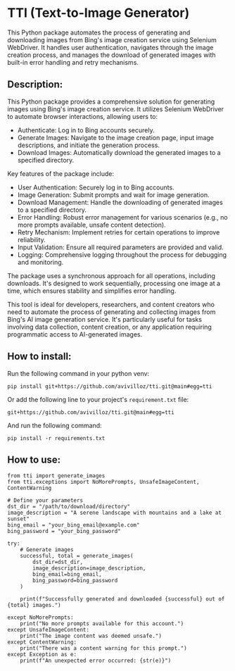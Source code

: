 # TTI (Text-to-Image Generator)

This Python package automates the process of generating and downloading images from Bing's image creation service using Selenium WebDriver. It handles user authentication, navigates through the image creation process, and manages the download of generated images with built-in error handling and retry mechanisms.

## Description:

This Python package provides a comprehensive solution for generating images using Bing's image creation service. It utilizes Selenium WebDriver to automate browser interactions, allowing users to:
- Authenticate: Log in to Bing accounts securely.
- Generate Images: Navigate to the image creation page, input image descriptions, and initiate the generation process.
- Download Images: Automatically download the generated images to a specified directory.

Key features of the package include:
- User Authentication: Securely log in to Bing accounts.
- Image Generation: Submit prompts and wait for image generation.
- Download Management: Handle the downloading of generated images to a specified directory.
- Error Handling: Robust error management for various scenarios (e.g., no more prompts available, unsafe content detection).
- Retry Mechanism: Implement retries for certain operations to improve reliability.
- Input Validation: Ensure all required parameters are provided and valid.
- Logging: Comprehensive logging throughout the process for debugging and monitoring.

The package uses a synchronous approach for all operations, including downloads. It's designed to work sequentially, processing one image at a time, which ensures stability and simplifies error handling.

This tool is ideal for developers, researchers, and content creators who need to automate the process of generating and collecting images from Bing's AI image generation service. It's particularly useful for tasks involving data collection, content creation, or any application requiring programmatic access to AI-generated images.

## How to install:

Run the following command in your python venv:

```
pip install git+https://github.com/avivilloz/tti.git@main#egg=tti
```

Or add the following line to your project's `requirement.txt` file:

```
git+https://github.com/avivilloz/tti.git@main#egg=tti
```

And run the following command:

```
pip install -r requirements.txt
```

## How to use:

```
from tti import generate_images
from tti.exceptions import NoMorePrompts, UnsafeImageContent, ContentWarning

# Define your parameters
dst_dir = "/path/to/download/directory"
image_description = "A serene landscape with mountains and a lake at sunset"
bing_email = "your_bing_email@example.com"
bing_password = "your_bing_password"

try:
    # Generate images
    successful, total = generate_images(
        dst_dir=dst_dir,
        image_description=image_description,
        bing_email=bing_email,
        bing_password=bing_password
    )
    
    print(f"Successfully generated and downloaded {successful} out of {total} images.")

except NoMorePrompts:
    print("No more prompts available for this account.")
except UnsafeImageContent:
    print("The image content was deemed unsafe.")
except ContentWarning:
    print("There was a content warning for this prompt.")
except Exception as e:
    print(f"An unexpected error occurred: {str(e)}")
```